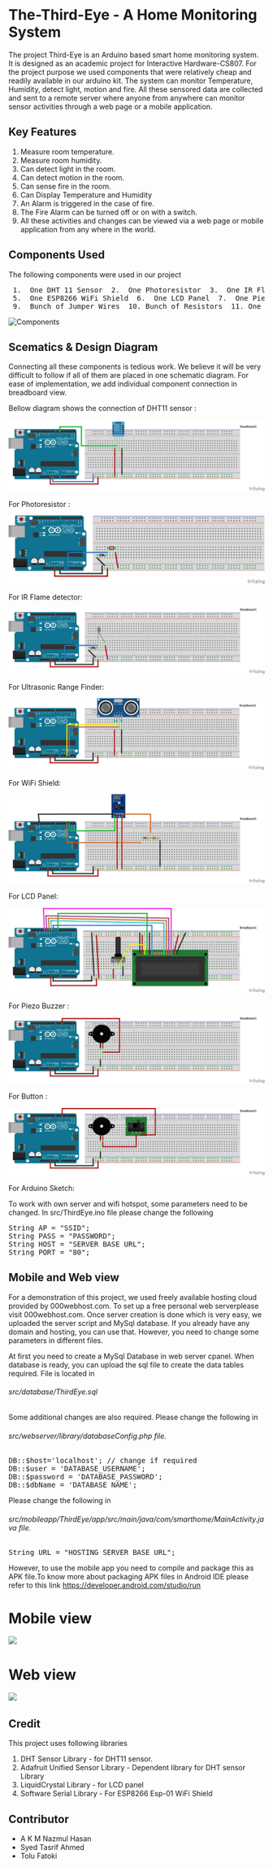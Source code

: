 # The-Third-Eye - A Home Monitoring System
The project Third-Eye is an Arduino based smart home monitoring system. It is designed as an academic project for Interactive Hardware-CS807. For the project purpose we used components that were relatively cheap and readily available in our arduino kit. The system can monitor Temperature, Humidity, detect light, motion and fire. All these sensored data are collected and sent to a remote server where anyone from anywhere can monitor sensor activities through a web page or a mobile application.

## Key Features
 1. Measure room temperature.
 2. Measure room humidity.
 3. Can detect light in the room.
 4. Can detect motion in the room.
 5. Can sense fire in the room.
 6. Can Display Temperature and Humidity
 7. An Alarm is triggered in the case of fire.
 8. The Fire Alarm can be turned off or on with a switch.
 9. All these activities and changes can be viewed via a web page or mobile application from any where in the world.

## Components Used 

The following components were used in our project
<pre>
 1.  One DHT 11 Sensor  2.  One Photoresistor  3.  One IR Flame Detector  4.  One Ultrasonic Range Finder
 5.  One ESP8266 WiFi Shield  6.  One LCD Panel  7.  One Piezo Buzzer  8.  One Slider  Switch
 9.  Bunch of Jumper Wires  10. Bunch of Resistors  11. One Web Server  12. Mobile App and Web Page
</pre>
![Components](img/COMPONENTS.jpg)

## 

## Scematics & Design Diagram
Connecting all these components is tedious work. We believe it will be very difficult to follow if all of them are placed in one schematic diagram. For ease of implementation, we add individual component connection in breadboard view.

Bellow diagram shows the connection of DHT11 sensor :

![DHT11 Connection](img/DHT_connection_bb.png)

For Photoresistor :

![Photoresistor Connection](img/LDR_connection_bb.png)

For IR Flame detector:

![Flame Detector Connection](img/FLAME_connection_bb.png)

For Ultrasonic Range Finder:

![Ultrasonic sensor Connection](img/MOTION_connection_bb.png)

For WiFi Shield:

![WiFi shield Connection](img/WIFI_connection_bb.png)


For LCD Panel:

![LCD Panel Connection](img/LCD_connection_bb.png)

For Piezo Buzzer :

![Piezo Buzzer Connection](img/PIEZO_connection_bb.png)

For Button :

![Slider Button Connection](img/BUTTON_connection_bb.png)

For Arduino Sketch:

To work with own server and wifi hotspot, some parameters need to be changed. In src/ThirdEye.ino file please change the following 
<pre>
String AP = "SSID";       
String PASS = "PASSWORD"; 
String HOST = "SERVER BASE URL";
String PORT = "80";
</pre>
## Mobile and Web view

For a demonstration of this project, we used freely available hosting cloud provided by 000webhost.com. To set up a free personal web serverplease visit 000webhost.com. Once server creation is done which is very easy, we uploaded the server script and MySql database. If you already have any domain and hosting, you can use that. However, you need to change some parameters in different files.

At first you need to create a MySql Database in web server cpanel. When database is ready, you can upload the sql file to create the data tables required.
File is located in 
######  src/database/ThirdEye.sql   

Some additional changes are also required.
Please change the following in 
###### src/webserver/library/databaseConfig.php file.
<pre>
DB::$host='localhost'; // change if required
DB::$user = 'DATABASE_USERNAME';
DB::$password = 'DATABASE_PASSWORD';
DB::$dbName = 'DATABASE_NAME';
</pre>

Please change the following in 
###### src/mobileapp/ThirdEye/app/src/main/java/com/smarthome/MainActivity.java file.
<pre>
String URL = "HOSTING_SERVER_BASE_URL";
</pre>

However, to use the mobile app you need to compile and package this as APK file.To know more about packaging APK files in Android IDE please refer to this link https://developer.android.com/studio/run

 
# Mobile view
![](images/1.png)

# Web view

![](images/2.png)

## Credit
This project uses following libraries

1. DHT Sensor Library - for DHT11 sensor.
2. Adafruit Unified Sensor Library - Dependent library for DHT sensor Library 
3. LiquidCrystal Library - for LCD panel
4. Software Serial Library - For ESP8266 Esp-01 WiFi Shield

## Contributor
 - A K M Nazmul Hasan
 - Syed Tasrif Ahmed
 - Tolu Fatoki
